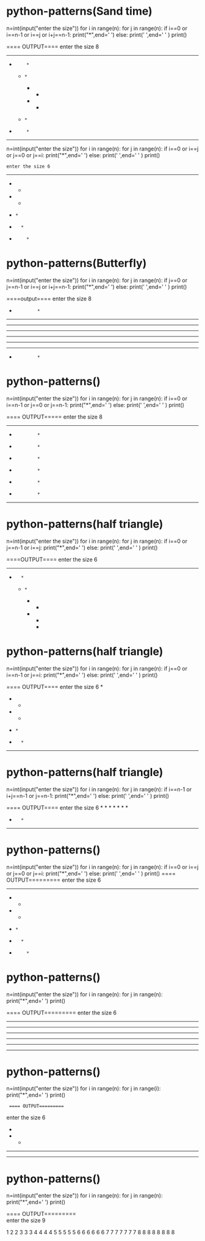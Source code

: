 # python-patterns(Sand time)
n=int(input("enter the size"))
for i in range(n):
    for j in range(n):
        if i==0 or i==n-1 or i==j or i+j==n-1:
            print("*",end=' ')
        else:
            print(' ',end=' ' )
    print()

   ==== OUTPUT====
  enter the size 8
* * * * * * * * 
  *         *   
    *     *     
      * *       
      * *       
    *     *     
  *         *   
* * * * * * * * 




n=int(input("enter the size"))
for i in range(n):
    for j in range(n):
        if i==0 or i==j or j==0 or j==i:
            print("*",end=' ')
        else:
            print(' ',end=' ' )
    print()


    enter the size 6
* * * * * * 
* *         
*   *       
*     *     
*       *   
*         * 



# python-patterns(Butterfly)
n=int(input("enter the size"))
for i in range(n):
    for j in range(n):
        if j==0 or j==n-1 or i==j or i+j==n-1:
            print("*",end=' ')
        else:
            print(' ',end=' ' )
    print()

====output====
enter the size 8
*             * 
* *         * * 
*   *     *   * 
*     * *     * 
*     * *     * 
*   *     *   * 
* *         * * 
*             * 




# python-patterns()
n=int(input("enter the size"))
for i in range(n):
    for j in range(n):
        if i==0 or i==n-1 or j==0 or j==n-1:
            print("*",end=' ')
        else:
            print(' ',end=' ' )
    print()


   ==== OUTPUT=====
   enter the size 8
* * * * * * * * 
*             * 
*             * 
*             * 
*             * 
*             * 
*             * 
* * * * * * * *





# python-patterns(half triangle)    
n=int(input("enter the size"))
for i in range(n):
    for j in range(n):
        if i==0 or j==n-1 or i==j:
            print("*",end=' ')
        else:
            print(' ',end=' ' )
    print()

====OUTPUT====
enter the size 6
* * * * * * 
  *       * 
    *     * 
      *   * 
        * * 
          * 


# python-patterns(half triangle)    
n=int(input("enter the size"))
for i in range(n):
    for j in range(n):
        if j==0 or i==n-1 or j==i:
            print("*",end=' ')
        else:
            print(' ',end=' ' )
    print()


   ==== OUTPUT====
    enter the size 6
*           
* *         
*   *       
*     *     
*       *   
* * * * * * 




# python-patterns(half triangle)    
n=int(input("enter the size"))
for i in range(n):
    for j in range(n):
        if i==n-1 or i+j==n-1 or j==n-1:
            print("*",end=' ')
        else:
            print(' ',end=' ' )
    print()

   ==== OUTPUT====
    enter the size 6
          * 
        * * 
      *   * 
    *     * 
  *       * 
* * * * * * 



# python-patterns()    
n=int(input("enter the size"))
for i in range(n):
    for j in range(n):
        if i==0 or i==j or j==0 or j==i:
            print("*",end=' ')
        else:
            print(' ',end=' ' )
    print()
 ==== OUTPUT=========
 enter the size 6
* * * * * * 
* *         
*   *       
*     *     
*       *   
*         * 



# python-patterns()    
n=int(input("enter the size"))
for i in range(n):
    for j in range(n):
            print("*",end=' ')
    print()
    
 ==== OUTPUT=========
 enter the size 6
* * * * * * 
* * * * * * 
* * * * * * 
* * * * * * 
* * * * * * 
* * * * * * 


# python-patterns()    
n=int(input("enter the size"))
for i in range(n):
    for j in range(i):
            print("*",end=' ')
    print()

     ==== OUTPUT=========
 enter the size 6
 
* 
* * 
* * * 
* * * * 




# python-patterns()    
n=int(input("enter the size"))
for i in range(n):
    for j in range(n):
            print("*",end=' ')
    print()


  ==== OUTPUT=========  
enter the size 9

1 
2 2 
3 3 3 
4 4 4 4 
5 5 5 5 5 
6 6 6 6 6 6 
7 7 7 7 7 7 7 
8 8 8 8 8 8 8 8 









    
